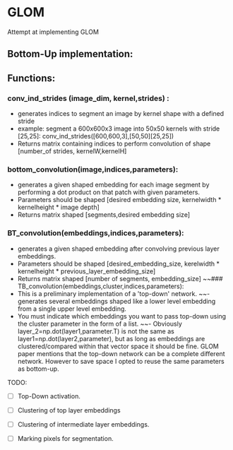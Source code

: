 # GLOM
Attempt at implementing GLOM
## Bottom-Up implementation: 
## Functions: 
### conv_ind_strides (image_dim, kernel,strides) :
- generates indices to segment an image by kernel shape with a defined stride 
- example: segment a 600x600x3 image into 50x50 kernels with stride [25,25]: conv_ind_strides([600,600,3],[50,50][25,25]) 
- Returns matrix containing indices to perform convolution of shape [number_of strides, kernelW,kernelH]
### bottom_convolution(image,indices,parameters): 
 - generates a given shaped embedding for each image segment by performing a dot product on that patch with given parameters. 
 - Parameters should be shaped [desired embedding size, kernelwidth * kernelheight * image depth] 
 - Returns matrix shaped [segments,desired embedding size]
### BT_convolution(embeddings,indices,parameters): 
 - generates a given shaped embedding after convolving previous layer embeddings. 
 - Parameters should be shaped [desired_embedding_size, kerelwidth * kernelheight * previous_layer_embedding_size] 
 - Returns matrix shaped [number of segments, embedding_size]
~~### TB_convolution(embeddings,cluster,indices,parameters):  
- This is a preliminary implementation of a 'top-down' network. 
~~- generates several embeddings shaped like a lower level embedding from a single upper level embedding. 
- You must indicate which embeddings you want to pass top-down using the cluster parameter in the form of a list. 
~~- Obviously layer_2=np.dot(layer1,parameter.T) is not the same as layer1=np.dot(layer2,parameter), but as long as embeddings are clustered/compared within that vector space it should be fine. GLOM paper mentions that the top-down network can be a complete different network. However to save space I opted to reuse the same parameters as bottom-up. 

TODO: 
- [ ] Top-Down activation. 
- [ ] Clustering of top layer embeddings
- [ ] Clustering of intermediate layer embeddings. 
- [ ] Marking pixels for segmentation.

